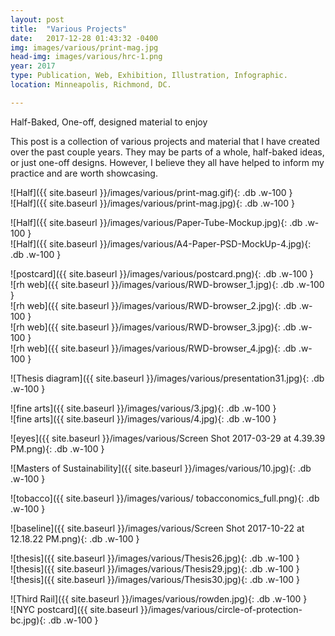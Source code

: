```yaml
---
layout: post
title:  "Various Projects"
date:   2017-12-28 01:43:32 -0400
img: images/various/print-mag.jpg
head-img: images/various/hrc-1.png
year: 2017
type: Publication, Web, Exhibition, Illustration, Infographic.  
location: Minneapolis, Richmond, DC.

---
```

<!--
![alt text]({{ site.baseurl }}/images/various/third-rail.jpg){: .cf .dib .w-two-third-ns .ba .b--white-20 } -->

<p class="alcove f4 f3-ns "> Half-Baked, One-off, designed material to enjoy </p>

This post is a collection of various projects and material that I have created over the past couple years. They may be parts of a whole, half-baked ideas, or just one-off designs. However, I believe they all have helped to inform my practice and are worth showcasing.

<div class="fl w-50-l w-100 ph2 " markdown="1">
![Half]({{ site.baseurl }}/images/various/print-mag.gif){: .db .w-100 }
</div>
<div class="fl w-50-l w-100 ph2 " markdown="1">
![Half]({{ site.baseurl }}/images/various/print-mag.jpg){: .db .w-100 }
</div>



<!-- line -->
<p class=" mt0 w-100 dib bb mb5 pb3"/>

<div class="fl w-100 ph2 " markdown="1">
![Half]({{ site.baseurl }}/images/various/Paper-Tube-Mockup.jpg){: .db .w-100 }
</div>
<div class="fl w-100 ph2 " markdown="1">
![Half]({{ site.baseurl }}/images/various/A4-Paper-PSD-MockUp-4.jpg){: .db .w-100 }
</div>
<!-- line -->
<p class=" mt0 w-100 dib bb mb5 pb3"/>

<div class="fl w-100 ph2 " markdown="1">
![postcard]({{ site.baseurl }}/images/various/postcard.png){: .db .w-100 }
</div>


<div class="fl w-100 w-50-l ph2 " markdown="1">
![rh web]({{ site.baseurl }}/images/various/RWD-browser_1.jpg){: .db .w-100 }
</div>
<div class="fl w-100 w-50-l  ph2 " markdown="1">
![rh web]({{ site.baseurl }}/images/various/RWD-browser_2.jpg){: .db .w-100 }
</div>


<div class="fl w-100 w-50-l ph2 " markdown="1">
![rh web]({{ site.baseurl }}/images/various/RWD-browser_3.jpg){: .db .w-100 }
</div>
<div class="fl w-100 w-50-l ph2 " markdown="1">
![rh web]({{ site.baseurl }}/images/various/RWD-browser_4.jpg){: .db .w-100 }
</div>

<!-- line -->
<p class=" mt0 w-100 dib bb mb5 pb3"/>

<div class="fl w-100 ph2 " markdown="1">
![Thesis diagram]({{ site.baseurl }}/images/various/presentation31.jpg){: .db .w-100 }
</div>

<!-- line -->
<p class=" mt0 w-100 dib bb mb5 pb3"/>

<!-- flex box  -->
<!-- <div class="w-100 center flex-l flex-nowrap-l" markdown="1">
<div class="fl w-50-l w-100 ph2 " markdown="1">
![look here]({{ site.baseurl }}/images/various/6.jpg){: .db .w-100 }
</div>
<div class="flex-l flex-column" markdown="1">
<div class="fl w-100 ph2 flex-column " markdown="1">
![new americans]({{ site.baseurl }}/images/various/7.jpg){: .db .w-100 }
</div>
<div class="fl w-100 ph2 flex-column" markdown="1">
![new americans]({{ site.baseurl }}/images/various/8.jpg){: .db .w-100 }
</div>
</div>
</div> -->

<div class="fl w-100 w-50-l ph2 " markdown="1">
![fine arts]({{ site.baseurl }}/images/various/3.jpg){: .db .w-100 }
</div>
<div class="fl w-100 w-50-l ph2 " markdown="1">
![fine arts]({{ site.baseurl }}/images/various/4.jpg){: .db .w-100 }
</div>


<!-- line -->
<p class=" mt0 w-100 dib bb mb5 pb3"/>


<div class="fl w-100 ph2 " markdown="1">
![eyes]({{ site.baseurl }}/images/various/Screen Shot 2017-03-29 at 4.39.39 PM.png){: .db .w-100 }
</div>



<!-- line -->
<p class=" mt0 w-100 dib bb mb5 pb3"/>


<div class="fl w-100 ph2 " markdown="1">
![Masters of Sustainability]({{ site.baseurl }}/images/various/10.jpg){: .db .w-100 }
</div>

<!-- line -->
<p class=" mt0 w-100 dib bb mb5 pb3"/>

<div class="fl w-100 ph2 " markdown="1">
![tobacco]({{ site.baseurl }}/images/various/ tobacconomics_full.png){: .db .w-100 }
</div>


<!-- line -->
<p class=" mt0 w-100 dib bb mb5 pb3"/>


<div class="fl w-100 ph2 " markdown="1">
![baseline]({{ site.baseurl }}/images/various/Screen Shot 2017-10-22 at 12.18.22 PM.png){: .db .w-100 }
</div>


<!-- line -->
<p class=" mt0 w-100 dib bb mb5 pb3"/>


<div class="fl w-100 w-50-l ph2 " markdown="1">
![thesis]({{ site.baseurl }}/images/various/Thesis26.jpg){: .db .w-100 }
</div>
<div class="fl w-100 w-50-l ph2 " markdown="1">
![thesis]({{ site.baseurl }}/images/various/Thesis29.jpg){: .db .w-100 }
</div>
<div class="fl w-100 ph2 " markdown="1">
![thesis]({{ site.baseurl }}/images/various/Thesis30.jpg){: .db .w-100 }
</div>


<!-- line -->
<p class=" mt0 w-100 dib bb mb5 pb3"/>


<div class="fl w-100 w-50-l ph2 " markdown="1">
![Third Rail]({{ site.baseurl }}/images/various/rowden.jpg){: .db .w-100 }
</div>



<div class="fl w-100 w-50-l  ph2 " markdown="1">
![NYC postcard]({{ site.baseurl }}/images/various/circle-of-protection-bc.jpg){: .db .w-100 }
</div>



<!-- line -->
<p class=" mt0 w-100 dib bb mb5 pb3"/>
<!-- ~~~

~~~ -->
